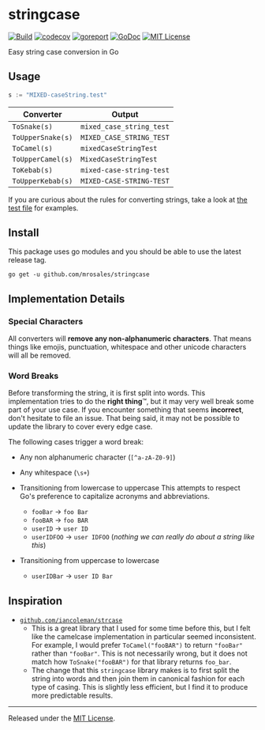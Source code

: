 # stringcase

[![Build][build-badge]][build]
[![codecov][codecov-badge]][codecov]
[![goreport][goreport-badge]][goreport]
[![GoDoc][godoc-badge]][godoc]
[![MIT License][license-badge]][license]

Easy string case conversion in Go

## Usage

```go
s := "MIXED-caseString.test"
```

| Converter           | Output                     |
|---------------------|----------------------------|
| `ToSnake(s)`        | `mixed_case_string_test`   |
| `ToUpperSnake(s)`   | `MIXED_CASE_STRING_TEST`   |
| `ToCamel(s)`        | `mixedCaseStringTest`      |
| `ToUpperCamel(s)`   | `MixedCaseStringTest`      |
| `ToKebab(s)`        | `mixed-case-string-test`   |
| `ToUpperKebab(s)`   | `MIXED-CASE-STRING-TEST`   |

If you are curious about the rules for converting strings, take a look at
[the test file](stringcase_test.go) for examples.

## Install

This package uses go modules and you should be able to use the latest release tag.

```shell
go get -u github.com/mrosales/stringcase
```

## Implementation Details

### Special Characters

All converters will **remove any non-alphanumeric characters**. That means
things like emojis, punctuation, whitespace and other unicode characters
will all be removed.

### Word Breaks

Before transforming the string, it is first split into words. This
implementation tries to do the **right thing**™, but it may very well
break some part of your use case. If you encounter something that seems
**incorrect**, don't hesitate to file an issue. That being said, it may
not be possible to update the library to cover every edge case.

The following cases trigger a word break:

* Any non alphanumeric character (`[^a-zA-Z0-9]`)
* Any whitespace (`\s+`)
* Transitioning from lowercase to uppercase
  This attempts to respect Go's preference to capitalize acronyms and abbreviations.

  * `fooBar` -> `foo Bar`
  * `fooBAR` -> `foo BAR`
  * `userID` -> `user ID`
  * `userIDFOO` -> `user IDFOO` (*nothing we can really do about a string like this*)

* Transitioning from uppercase to lowercase
  * `userIDBar` -> `user ID Bar`

## Inspiration

* [`github.com/iancoleman/strcase`](https://github.com/iancoleman/strcase)
  * This is a great library that I used for some time before this, but I felt
    like the camelcase implementation in particular seemed inconsistent.
    For example, I would prefer `ToCamel("fooBAR")` to return `"fooBar"` rather than
    `"fooBar"`. This is not necessarily wrong, but it does not match how
    `ToSnake("fooBAR")` for that library returns `foo_bar`.
  * The change that this `stringcase` library makes is to first split the string
    into words and then join them in canonical fashion for each type of casing.
    This is slightly less efficient, but I find it to produce more predictable
    results.

---

Released under the [MIT License](LICENSE.txt).

[build]: https://github.com/mrosales/stringcase/actions?query=branch%3Amaster
[build-badge]: https://img.shields.io/github/workflow/status/mrosales/stringcase/Test/master?style=flat-square
[codecov]: https://codecov.io/gh/mrosales/stringcase
[codecov-badge]: https://img.shields.io/codecov/c/gh/mrosales/stringcase?style=flat-square
[goreport]: https://goreportcard.com/report/github.com/mrosales/stringcase
[goreport-badge]: https://goreportcard.com/badge/github.com/mrosales/stringcase?style=flat-square
[godoc]: https://pkg.go.dev/github.com/mrosales/stringcase
[godoc-badge]: https://img.shields.io/badge/godoc-reference-blue?style=flat-square
[license]: LICENSE.txt
[license-badge]: https://img.shields.io/github/license/mrosales/stringcase?style=flat-square
